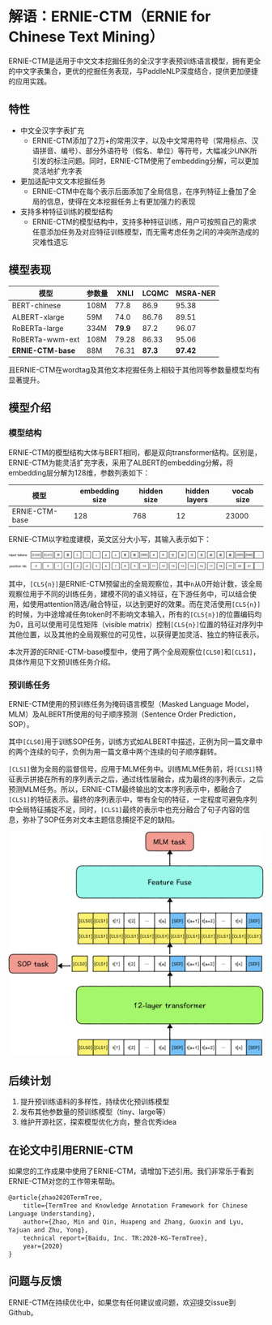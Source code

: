 
# 解语：ERNIE-CTM（ERNIE for **Chinese Text Mining**）

ERNIE-CTM是适用于中文文本挖掘任务的全汉字字表预训练语言模型，拥有更全的中文字表集合，更优的挖掘任务表现，与PaddleNLP深度结合，提供更加便捷的应用实践。

## 特性

- 中文全汉字字表扩充
  - ERNIE-CTM添加了2万+的常用汉字，以及中文常用符号（常用标点、汉语拼音、编号）、部分外语符号（假名、单位）等符号，大幅减少UNK所引发的标注问题。同时，ERNIE-CTM使用了embedding分解，可以更加灵活地扩充字表
- 更加适配中文文本挖掘任务
  - ERNIE-CTM中在每个表示后面添加了全局信息，在序列特征上叠加了全局的信息，使得在文本挖掘任务上有更加强力的表现
- 支持多种特征训练的模型结构
  - ERNIE-CTM的模型结构中，支持多种特征训练，用户可按照自己的需求任意添加任务及对应特征训练模型，而无需考虑任务之间的冲突所造成的灾难性遗忘



## 模型表现

| 模型               | 参数量 | XNLI     | LCQMC    | MSRA-NER  |
| ------------------ | ------ | -------- | -------- | --------- |
| BERT-chinese       | 108M   | 77.8     | 86.9     | 95.38     |
| ALBERT-xlarge      | 59M    | 74.0     | 86.76    | 89.51     |
| RoBERTa-large      | 334M   | **79.9** | 87.2     | 96.07     |
| RoBERTa-wwm-ext    | 108M   | 79.28    | 86.33    | 95.06     |
| **ERNIE-CTM-base** | 88M    | 76.31    | **87.3** | **97.42** |

且ERNIE-CTM在wordtag及其他文本挖掘任务上相较于其他同等参数量模型均有显著提升。



## 模型介绍

### 模型结构

ERNIE-CTM的模型结构大体与BERT相同，都是双向transformer结构。区别是，ERNIE-CTM为能灵活扩充字表，采用了ALBERT的embedding分解，将embedding层分解为128维，参数列表如下：

| 模型           | embedding size | hidden size | hidden layers | vocab size |
| -------------- | -------------- | ----------- | ------------- | ---------- |
| ERNIE-CTM-base | 128            | 768         | 12            | 23000      |

ERNIE-CTM以字粒度建模，英文区分大小写，其输入表示如下：

![image-20210427110151748](../doc/img/image-20210427110151748.png)

其中，`[CLS{n}]`是ERNIE-CTM预留出的全局观察位，其中`n`从0开始计数，该全局观察位用于不同的训练任务，建模不同的语义特征，在下游任务中，可以结合使用，如使用attention筛选/融合特征，以达到更好的效果。而在灵活使用`[CLS{n}]`的时候，为中途增减任务token时不影响文本输入，所有的`[CLS{n}]`的位置编码均为0，且可以使用可见性矩阵（visible matrix）控制`[CLS{n}]`位置的特征对序列中其他位置，以及其他的全局观察位的可见性，以获得更加灵活、独立的特征表示。

本次开源的ERNIE-CTM-base模型中，使用了两个全局观察位`[CLS0]`和`[CLS1]`，具体作用见下文预训练任务介绍。

### 预训练任务

ERNIE-CTM使用的预训练任务为掩码语言模型（Masked Language Model，MLM）及ALBERT所使用的句子顺序预测（Sentence Order Prediction，SOP）。

其中`[CLS0]`用于训练SOP任务，训练方式如ALBERT中描述，正例为同一篇文章中的两个连续的句子，负例为用一篇文章中两个连续的句子顺序翻转。

`[CLS1]`做为全局的监督信号，应用于MLM任务中。训练MLM任务前，将`[CLS1]`特征表示拼接在所有的序列表示之后，通过线性层融合，成为最终的序列表示，之后预测MLM任务。所以，ERNIE-CTM最终输出的文本序列表示中，都融合了`[CLS1]`的特征表示。最终的序列表示中，带有全句的特征，一定程度可避免序列中全局特征捕捉不足，同时，`[CLS1]`最终的表示中也充分融合了句子内容的信息，弥补了SOP任务对文本主题信息捕捉不足的缺陷。

![image-20210427112147035](../doc/img/image-20210427112147035.png)



## 后续计划

1. 提升预训练语料的多样性，持续优化预训练模型
2. 发布其他参数量的预训练模型（tiny、large等）
3. 维护开源社区，探索模型优化方向，整合优秀idea



## 在论文中引用ERNIE-CTM

如果您的工作成果中使用了ERNIE-CTM，请增加下述引用。我们非常乐于看到ERNIE-CTM对您的工作带来帮助。
```
@article{zhao2020TermTree,
    title={TermTree and Knowledge Annotation Framework for Chinese Language Understanding},
    author={Zhao, Min and Qin, Huapeng and Zhang, Guoxin and Lyu, Yajuan and Zhu, Yong},
    technical report={Baidu, Inc. TR:2020-KG-TermTree},
    year={2020}
}
```



## 问题与反馈

ERNIE-CTM在持续优化中，如果您有任何建议或问题，欢迎提交issue到Github。